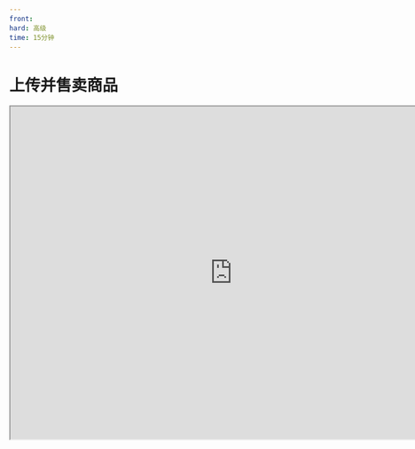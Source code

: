 ```yaml
---
front: 
hard: 高级
time: 15分钟
---
```


# 上传并售卖商品

<iframe src="https://cc.163.com/act/m/daily/iframeplayer/?id=63468187c6dfd1bb76f2bfb4" width="800" height="600" allow="fullscreen"/>



本章将带你手把手的创建联机大厅资源、上传商品，有关更多系统性的信息，请查阅<a href="../../../mcguide/26-联机大厅/5-联机大厅作品与商品上传文档.html">商品上传文档</a>。

## 创建地图和商品

创建资源时，资源类别选择**联机大厅**，勾选商业化内购功能。

<img src="./image/1_41.png" alt="image-20220901182339201" style="zoom:50%;" />

创建好后，该资源将出现在 **联机大厅商品栏** 。

![image-20220901182537714](./image/1_42.png)

点击 **添加商品** 。

![image-20220901182801120](./image/1_43.png)

可选：编辑商品分类信息。

<img src="./image/1_44.png" alt="image-20220912015916334" style="zoom:50%;" />

编辑基本信息。

<img src="./image/1_45.png" alt="image-20220912020216785" style="zoom:50%;" />

实现指令见下一部分，补充剩余商品信息，并保存商品。

![image-20220912021147595](./image/4_0.png)



将商品 **提交自测** ，联机大厅资源本身也 **提交自测** ，便可看到此商品出现在橱窗。

当然这只是测试版客户端的橱窗，正式版并不会上架此商品，若商品要投入生产环境，需要提交审核，然后更新到橱窗。

![image-20220912021147595](./image/4_1.png)

<img src="./image/4_2.png" alt="image-20220901190523718" style="zoom: 42%;" />

<img src="./image/4_3.png" alt="image-20220901190523718" style="zoom: 42%;" />

<img src="./image/4_4.png" alt="image-20220901190523718" style="zoom: 42%;" />



如上所示，添加剩余两个商品。

![image-20220901182537714](./image/4_5.png)

<img src="./image/4_6.png" alt="image-20220912023500454" style="zoom:25%;" />



## 什么是实现指令

在上传商品时，你需要了解 **实现指令** 的概念。实现指令是一个 **代号** ，由平台和开发者 **提前约定好** ，用于识别玩家购买的商品，并授予游戏内的实现权限。当玩家在游戏中购买了某个商品后，商店会向联机大厅房间中运行的逻辑系统（Python/蓝图）发送一个事件，告诉逻辑系统玩家购买了XX商品。实现指令的内容就是这个商品。该事件包含一个实现指令参数，开发者通过这个参数，判断玩家购买的具体商品，以便给玩家发货。

<img src="./image/4_7.png" alt="image-20230319000115766" style="zoom:50%;" />



举个例子，如果你出售一个皮肤包，可将 **实现指令** 参数设置为 **sendSkin_001** 。如果有一个叫做 **火箭发射器** 的商品，那么对应的实现指令可以是 **rocket_launcher** 。一件魔法武器，实现指令可设为 **magic_sword** 。

在下图中，neteaseStore（官方商店UI）告知房间1： **玩家3购买了1个金苹果** ，那么实现指令就是 **golden_apple** 。

![image-20220901182537714](./image/4_8.png)



简而言之，实现指令是连接平台和游戏内容逻辑代码的重要纽带，它帮助逻辑代码识别出哪个商品需要被发货，以便给玩家发放商品实现权限，确保购买商品的顺畅交付。



## 实现指令的两种格式

实现指令格式支持`str`（字符串）或`json`。若您对编程接触不深，建议使用字符串即可（填写时注意输入精准、注意大小写、不要有多余字符/空格、若有符号注意全半角问题）。

<img src="./image/1_46.png" alt="image-20230319000115766" style="zoom:50%;" />



也可以使用`json`格式。

<img src="./image/1_47.png" alt="image-20230319000115766" style="zoom:50%;" />



使用`json`格式，即使需要发生部分变化，只要核心内容没有改变， **仍不会影响识别功能本身** 。

<img src="./image/1_48.png" alt="image-20230319000115766" style="zoom:50%;" />



`json`体内可包含任意字段，只要起到标识作用即可，可以是code或name或任意形式，取决于开发者喜好。

<img src="./image/1_49.png" alt="image-20230319000115766" style="zoom:50%;" />



实际填写实现指令之前，为了保证不出现无法反序列化错误，建议一定要在格式化工具里校验、压缩json。

<img src="./image/1_50.png" alt="image-20230319000115766" style="zoom:50%;" />

<img src="./image/1_51.png" alt="image-20230319000115766" style="zoom:50%;" />



## 实现指令的使用

若你使用本教程提供的demo和工具进行学习，那么参照以下流程，在两个地方输入同样的实现指令，即可绑定商品和发货零件。如果你是经验丰富的开发者，可参阅<a href="../../../mcguide/26-联机大厅/6-联机大厅商品2.0文档.html">联机大厅商品2.0文档</a>完全自行实现。

首先，拟好一个实现指令，例如vip1，在开平输入vip1。

<img src="./image/1_46.png" alt="image-20230319000115766" style="zoom:50%;" />



创建一个Vip1零件（取名随意），继承ShipBase。在此零件中编写Python代码或绑定蓝图实现此VIP特权功能。

![image-20220901182537714](./image/4_9.png)



在零件的属性面板中，输入实现指令。

![image-20220901182537714](./image/4_10.png)



这样一来，开平上的这个商品和这个零件就绑定了。玩家购买这个商品，所有发货零件会收到通知，但其他零件不会反应，而这个零件会检测到是它负责的商品，会执行发货实现逻辑。

```python
def COnPlayerBrought(self, playerId, expireTime=-1.0, newBuy=False, orderTime=None):  #  当玩家购买此商品
	preset = self.GetParent().ToEffectPreset()
	preset.Play()  #  （实现你的逻辑）

def COnPlayerExpired(self, playerId):  #  当玩家商品权限过期
	preset = self.GetParent().ToEffectPreset()
	preset.Stop()  #  （实现你的逻辑）
```



## 更好的包装与宣传

上传好了商品，实现了功能，同时要注重包装与宣传，才能获得更高的销量。下图展示了商品宣传图片出现的位置，帮助你对美术素材准备建立预期。

![未标题-1](./image/6_49.png)



下图展示了一段真实的游戏内商品购买的流程场景，观察**商品宣传图片**、**介绍文本**出现的位置，帮助你对美术素材准备建立预期。

![item_ship](./image/buy1.gif)



更多关于商品宣传的信息，参阅[宣传素材的设计与制作](../作品推广基础教程/1-宣传素材的设计与制作.html)。